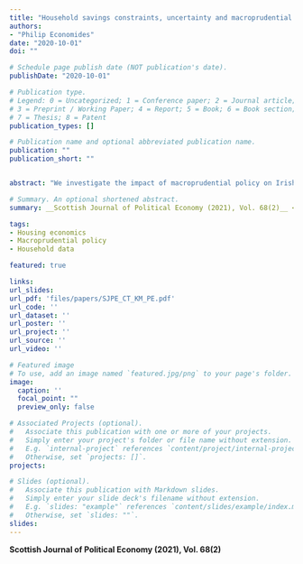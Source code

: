 ```yaml
---
title: "Household savings constraints, uncertainty and macroprudential policy"
authors:
- "Philip Economides"
date: "2020-10-01"
doi: ""

# Schedule page publish date (NOT publication's date).
publishDate: "2020-10-01"

# Publication type.
# Legend: 0 = Uncategorized; 1 = Conference paper; 2 = Journal article;
# 3 = Preprint / Working Paper; 4 = Report; 5 = Book; 6 = Book section;
# 7 = Thesis; 8 = Patent
publication_types: []

# Publication name and optional abbreviated publication name.
publication: ""
publication_short: ""


abstract: "We investigate the impact of macroprudential policy on Irish households' perception of savings adequacy, with a particular focus on households intending to purchase a home. These measures tighten loan-to-value ratios and raise the entry cost for home purchase. We find that the measures have had a significant impact on savings constraints. Indeed, constrained potential buyers, who are planning to purchase, but not presently saving to buy a home, are the group most affected as the macroprudential rules increase the downpayment size required. Heterogeneous effects across households indicate younger, private renting households, and those with relatively uncertain cash flows."

# Summary. An optional shortened abstract.
summary: __Scottish Journal of Political Economy (2021), Vol. 68(2)__ <br /> with K. McQuinn and C. O'Toole <br /> We investigate the impact of macroprudential policy on Irish households' perception of savings adequacy, with a particular focus on households intending to purchase a home. These measures tighten loan-to-value ratios and raise the entry cost for home purchase. We find that the measures have had a significant impact on savings constraints. Indeed, constrained potential buyers, who are planning to purchase, but not presently saving to buy a home, are the group most affected as the macroprudential rules increase the downpayment size required. Heterogeneous effects across households indicate younger, private renting households, and those with relatively uncertain cash flows. 

tags:
- Housing economics
- Macroprudential policy
- Household data

featured: true

links:
url_slides: 
url_pdf: 'files/papers/SJPE_CT_KM_PE.pdf'
url_code: ''
url_dataset: ''
url_poster: ''
url_project: ''
url_source: ''
url_video: ''

# Featured image
# To use, add an image named `featured.jpg/png` to your page's folder. 
image:
  caption: ''
  focal_point: ""
  preview_only: false

# Associated Projects (optional).
#   Associate this publication with one or more of your projects.
#   Simply enter your project's folder or file name without extension.
#   E.g. `internal-project` references `content/project/internal-project/index.md`.
#   Otherwise, set `projects: []`.
projects:

# Slides (optional).
#   Associate this publication with Markdown slides.
#   Simply enter your slide deck's filename without extension.
#   E.g. `slides: "example"` references `content/slides/example/index.md`.
#   Otherwise, set `slides: ""`.
slides: 
---
```


__Scottish Journal of Political Economy (2021), Vol. 68(2)__ 
